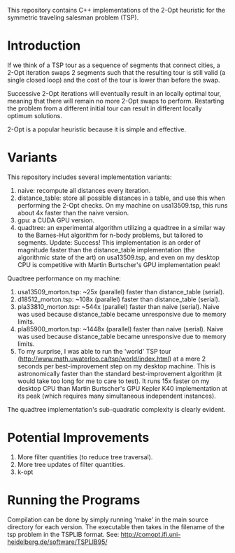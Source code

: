 This repository contains C++ implementations of the 2-Opt heuristic for the symmetric traveling salesman problem (TSP).

# Introduction

If we think of a TSP tour as a sequence of segments that connect cities, a
2-Opt iteration swaps 2 segments such that the resulting tour is still valid
(a single closed loop) and the cost of the tour is lower than before the swap.

Successive 2-Opt iterations will eventually result in an locally optimal tour,
meaning that there will remain no more 2-Opt swaps to perform. Restarting the
problem from a different initial tour can result in different locally optimum
solutions.

2-Opt is a popular heuristic because it is simple and effective.

# Variants

This repository includes several implementation variants:

1. naive: recompute all distances every iteration.
2. distance_table: store all possible distances in a table, and use this when
  performing the 2-Opt checks. On my machine on usa13509.tsp, this runs about
  4x faster than the naive version.
3. gpu: a CUDA GPU version.
4. quadtree: an experimental algorithm utilizing a quadtree in a similar way to
  the Barnes-Hut algorithm for n-body problems, but tailored to segments.
  Update: Success! This implementation is an order of magnitude faster than
  the distance_table implementation (the algorithmic state of the art) on
  usa13509.tsp, and even on my desktop CPU is competitive with Martin
  Burtscher's GPU implementation peak!

Quadtree performance on my machine:

1. usa13509_morton.tsp: ~25x (parallel) faster than distance_table (serial).
2. d18512_morton.tsp: ~108x (parallel) faster than distance_table (serial).
3. pla33810_morton.tsp: ~544x (parallel) faster than naive (serial). Naive was
  used because distance_table became unresponsive due to memory limits.
4. pla85900_morton.tsp: ~1448x (parallel) faster than naive (serial). Naive was
  used because distance_table became unresponsive due to memory limits.
5. To my surprise, I was able to run the 'world' TSP tour
  (http://www.math.uwaterloo.ca/tsp/world/index.html) at a mere 2 seconds per
  best-improvement step on my desktop machine. This is astronomically faster
  than the standard best-improvement algorithm (it would take too long for me
  to care to test). It runs 15x faster on my desktop CPU than Martin
  Burtscher's GPU Kepler K40 implementation at its peak (which requires many
  simultaneous independent instances).

The quadtree implementation's sub-quadratic complexity is clearly evident.

# Potential Improvements

1. More filter quantities (to reduce tree traversal).
2. More tree updates of filter quantities.
3. k-opt

# Running the Programs

Compilation can be done by simply running 'make' in the main source directory
for each version. The executable then takes in the filename of the tsp problem
in the TSPLIB format. See:
http://comopt.ifi.uni-heidelberg.de/software/TSPLIB95/
